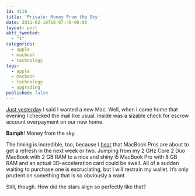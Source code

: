```yaml
---
id: 4118
title: 'Private: Money From the Sky'
date: 2011-02-18T10:07:48-08:00
layout: post
aktt_tweeted:
  - "1"
categories:
  - apple
  - macbook
  - technology
tags:
  - apple
  - macbook
  - technology
  - upgrading
published: false
---
```

[Just yesterday](http://blog.nebyoolae.com/2011/02/17/4116) I said I wanted a new Mac. Well, when I came home that evening I checked the mail like usual. Inside was a sizable check for escrow account overpayment on our new home.

**Bamph**! Money from the sky.

The timing is incredible, too, because I [hear](http://www.9to5mac.com/52565/new-macbook-pros-drop-next-week-five-new-models) that MacBook Pros are about to get a refresh in the next week or two. Jumping from my 2 GHz Core 2 Duo MacBook with 2 GB RAM to a nice and shiny i5 MacBook Pro with 8 GB RAM and an actual 3D-acceleration card could be swell. All of a sudden waiting to purchase one is excruciating, but I will restrain my wallet. It&#8217;s only prudent on something that is so obviously a want.

Still, though. How did the stars align so perfectly like that?
